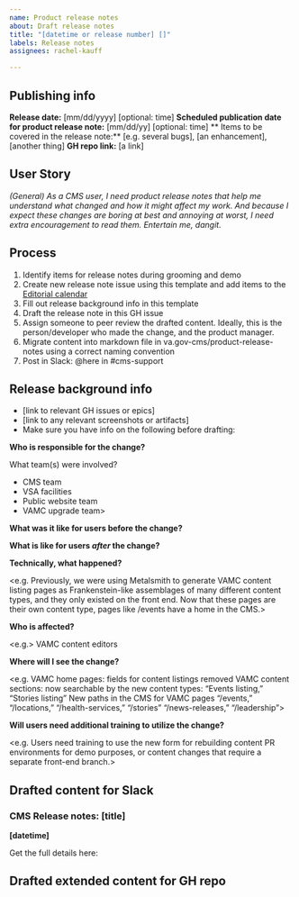 ```yaml
---
name: Product release notes
about: Draft release notes
title: "[datetime or release number] []"
labels: Release notes
assignees: rachel-kauff

---
```


## Publishing info
**Release date:** [mm/dd/yyyy] [optional: time]
**Scheduled publication date for product release note:** [mm/dd/yy] [optional: time]
** Items to be covered in the release note:** [e.g. several bugs], [an enhancement], [another thing]
**GH repo link:** [a link]


## User Story 
*(General) As a CMS user, I need product release notes that help me understand what changed and how it might affect my work. And because I expect these changes are boring at best and annoying at worst, I need extra encouragement to read them. Entertain me, dangit.*

## Process
1. Identify items for release notes during grooming and demo
2. Create new release note issue using this template and add items to the [Editorial calendar](https://docs.google.com/spreadsheets/d/13nWUY11A84c4WmC6vVmSE42OHaywPir5Eil4orBZz5Q/edit#gid=0)
3. Fill out release background info in this template
3. Draft the release note in this GH issue
4. Assign someone to peer review the drafted content. Ideally, this is the person/developer who made the change, and the product manager.
5. Migrate content into markdown file in va.gov-cms/product-release-notes using a correct naming convention
6. Post in Slack: @here in #cms-support  

## Release background info
* [link to relevant GH issues or epics]
* [link to any relevant screenshots or artifacts]
* Make sure you have info on the following before drafting:

**Who is responsible for the change?**

What team(s) were involved? 
* CMS team
* VSA facilities
* Public website team
* VAMC upgrade team>

**What was it like for users before the change?**

**What is like for users *after* the change?**


**Technically, what happened?**

<e.g. Previously, we were using Metalsmith to generate VAMC content listing pages as Frankenstein-like assemblages of many different content types, and they only existed on the front end. Now that these pages are their own content type, pages like /events have a home in the CMS.>

**Who is affected?**

<e.g.> VAMC content editors 

**Where will I see the change?**

<e.g. VAMC home pages: fields for content listings removed
VAMC content sections: now searchable by the new content types: “Events listing,” “Stories listing” 
New paths in the CMS for VAMC pages “/events,” “/locations,” “/health-services,” “/stories” “/news-releases,” “/leadership”>

**Will users need additional training to utilize the change?**

<e.g. Users need training to use the new form for rebuilding content PR environments for demo purposes, or content changes that require a separate front-end branch.>

## Drafted content for Slack
### CMS Release notes: [title]
**[datetime]** 

Get the full details here: <link>

## Drafted extended content for GH repo

